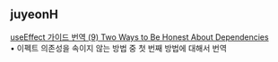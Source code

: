 <h2>juyeonH</h2><a href="https://www.notion.so/study66/A-Complete-Guide-to-useEffect-e4d7d28d98f442ddb3352e643140aea0#0200afc4802a42d3bcd11d1660d81f55">useEffect 가이드 번역 (9) Two Ways to Be Honest About Dependencies</a><br>• 이펙트 의존성을 속이지 않는 방법 중 첫 번째 방법에 대해서 번역